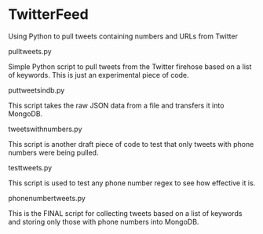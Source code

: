 TwitterFeed
===========

Using Python to pull tweets containing numbers and URLs from Twitter


pulltweets.py

Simple Python script to pull tweets from the Twitter firehose based on a list of keywords. This is just an experimental piece of code.


puttweetsindb.py

This script takes the raw JSON data from a file and transfers it into MongoDB.


tweetswithnumbers.py

This script is another draft piece of code to test that only tweets with phone numbers were being pulled.


testtweets.py

This script is used to test any phone number regex to see how effective it is.


phonenumbertweets.py

This is the FINAL script for collecting tweets based on a list of keywords and storing only those with phone numbers into MongoDB.
